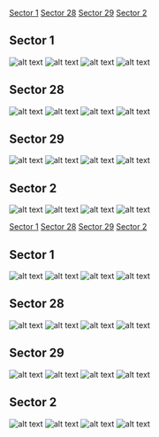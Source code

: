 [Sector 1](#sector1)
[Sector 28](#sector28)
[Sector 29](#sector29)
[Sector 2](#sector2)

<a name = "sector1"></a>
## Sector 1
![alt text](/tt/HATS-71_Sector_1/HATS-71_Sector_1_a_TimeSeries.png)
![alt text](/tt/HATS-71_Sector_1/HATS-71_Sector_1_b_FoldedLightCurve.png)
![alt text](/tt/HATS-71_Sector_1/HATS-71_Sector_1_b_IndividualTransitsWithFit.png)
![alt text](/tt/HATS-71_Sector_1/HATS-71_Sector_1_c_TimingResiduals.png)

<a name = "sector28"></a>
## Sector 28
![alt text](/tt/HATS-71_Sector_28/HATS-71_Sector_28_a_TimeSeries.png)
![alt text](/tt/HATS-71_Sector_28/HATS-71_Sector_28_b_FoldedLightCurve.png)
![alt text](/tt/HATS-71_Sector_28/HATS-71_Sector_28_b_IndividualTransitsWithFit.png)
![alt text](/tt/HATS-71_Sector_28/HATS-71_Sector_28_c_TimingResiduals.png)

<a name = "sector29"></a>
## Sector 29
![alt text](/tt/HATS-71_Sector_29/HATS-71_Sector_29_a_TimeSeries.png)
![alt text](/tt/HATS-71_Sector_29/HATS-71_Sector_29_b_FoldedLightCurve.png)
![alt text](/tt/HATS-71_Sector_29/HATS-71_Sector_29_b_IndividualTransitsWithFit.png)
![alt text](/tt/HATS-71_Sector_29/HATS-71_Sector_29_c_TimingResiduals.png)

<a name = "sector2"></a>
## Sector 2
![alt text](/tt/HATS-71_Sector_2/HATS-71_Sector_2_a_TimeSeries.png)
![alt text](/tt/HATS-71_Sector_2/HATS-71_Sector_2_b_FoldedLightCurve.png)
![alt text](/tt/HATS-71_Sector_2/HATS-71_Sector_2_b_IndividualTransitsWithFit.png)
![alt text](/tt/HATS-71_Sector_2/HATS-71_Sector_2_c_TimingResiduals.png)

[Sector 1](#sector1)
[Sector 28](#sector28)
[Sector 29](#sector29)
[Sector 2](#sector2)

<a name = "sector1"></a>
## Sector 1
![alt text](/tt/HATS-71_Sector_1/HATS-71_Sector_1_a_TimeSeries.png)
![alt text](/tt/HATS-71_Sector_1/HATS-71_Sector_1_b_FoldedLightCurve.png)
![alt text](/tt/HATS-71_Sector_1/HATS-71_Sector_1_b_IndividualTransitsWithFit.png)
![alt text](/tt/HATS-71_Sector_1/HATS-71_Sector_1_c_TimingResiduals.png)

<a name = "sector28"></a>
## Sector 28
![alt text](/tt/HATS-71_Sector_28/HATS-71_Sector_28_a_TimeSeries.png)
![alt text](/tt/HATS-71_Sector_28/HATS-71_Sector_28_b_FoldedLightCurve.png)
![alt text](/tt/HATS-71_Sector_28/HATS-71_Sector_28_b_IndividualTransitsWithFit.png)
![alt text](/tt/HATS-71_Sector_28/HATS-71_Sector_28_c_TimingResiduals.png)

<a name = "sector29"></a>
## Sector 29
![alt text](/tt/HATS-71_Sector_29/HATS-71_Sector_29_a_TimeSeries.png)
![alt text](/tt/HATS-71_Sector_29/HATS-71_Sector_29_b_FoldedLightCurve.png)
![alt text](/tt/HATS-71_Sector_29/HATS-71_Sector_29_b_IndividualTransitsWithFit.png)
![alt text](/tt/HATS-71_Sector_29/HATS-71_Sector_29_c_TimingResiduals.png)

<a name = "sector2"></a>
## Sector 2
![alt text](/tt/HATS-71_Sector_2/HATS-71_Sector_2_a_TimeSeries.png)
![alt text](/tt/HATS-71_Sector_2/HATS-71_Sector_2_b_FoldedLightCurve.png)
![alt text](/tt/HATS-71_Sector_2/HATS-71_Sector_2_b_IndividualTransitsWithFit.png)
![alt text](/tt/HATS-71_Sector_2/HATS-71_Sector_2_c_TimingResiduals.png)

